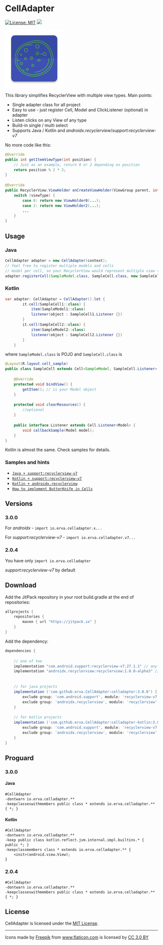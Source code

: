 # CellAdapter

[![License: MIT](https://img.shields.io/badge/License-MIT-yellow.svg)](https://opensource.org/licenses/MIT)
[![](https://jitpack.io/v/erva/CellAdapter.svg)](https://jitpack.io/#erva/CellAdapter)

![GitHub Logo](/images/ic_launcher.png)

This library simplifies RecyclerView with multiple view types.
Main points:

* Single adapter class for all project
* Easy to use - just register Cell, Model and ClickListener (optional) in adapter
* Listen clicks on any View of any type
* Build-in single / multi select
* Supports Java / Kotlin and *androidx.recyclerview*/*support:recyclerview-v7*

No more code like this:
```java
@Override
public int getItemViewType(int position) {
	// Just as an example, return 0 or 2 depending on position
	return position % 2 * 2;
}

@Override
public RecyclerView.ViewHolder onCreateViewHolder(ViewGroup parent, int viewType) {
	switch (viewType) {
		case 0: return new ViewHolder0(...);
		case 2: return new ViewHolder2(...);
		...
	}
}
```

## Usage

### Java
```java
CellAdapter adapter = new CellAdapter(context);
// feel free to register multiple models and cells 
// model per cell, so your RecyclerView would represent multiple view types
adapter.registerCell(SampleModel.class, SampleCell.class, new SampleCell.Listener(){}); 
```

### Kotlin
```java
var adapter: CellAdapter = CellAdapter().let {
        it.cell(SampleCell1::class) {
            item(SampleModel1::class)
            listener(object : SampleCell1.Listener {})
        }
        it.cell(SampleCell2::class) {
            item(SampleModel2::class)
            listener(object : SampleCell2.Listener {})
        }
    }
```

where
`SampleModel.class` is POJO and `SampleCell.class` is
```java
@Layout(R.layout.cell_sample)
public class SampleCell extends Cell<SampleModel, SampleCell.Listener> {

    @Override
    protected void bindView() {
        getItem(); // is your Model object
    }
    
    protected void clearResources() {
        //optional
    }

    public interface Listener extends Cell.Listener<Model> {
        void callbackSample(Model model);
    }
}
```
Kotlin is almost the same. Check samples for details.

### Samples and hints
* [`Java + support:recyclerview-v7`](https://github.com/erva/CellAdapter/blob/master/sample-v7) 
* [`Kotlin + support:recyclerview-v7`](https://github.com/erva/CellAdapter/blob/master/sample-v7-kotlin) 
* [`Kotlin + androidx.recyclerview`](https://github.com/erva/CellAdapter/blob/master/sample-x-kotlin) 
* [`How to implement ButterKnife in Cells`](https://github.com/erva/CellAdapter/blob/master/sample-v7/src/main/java/io/erva/sample/BaseCell.java) 

## Versions

### 3.0.0
For *androidx* - `import io.erva.celladapter.x...`

For *support:recyclerview-v7* - `import io.erva.celladapter.v7...`

### 2.0.4 
You have only `import io.erva.celladapter`

*support:recyclerview-v7* by default

## Download

Add the JitPack repository in your root build.gradle at the end of repositories:
```groovy
allprojects {
    repositories {
        maven { url "https://jitpack.io" }
    }
}
```
Add the dependency:
```groovy
dependencies {
    
    // one of two
    implementation "com.android.support:recyclerview-v7:27.1.1" // any version
    implementation "androidx.recyclerview:recyclerview:1.0.0-alpha3" // any version

    
    // for java projects
    implementation ('com.github.erva.CellAdapter:celladapter:3.0.0') {
        exclude group: 'com.android.support', module: 'recyclerview-v7'
        exclude group: 'androidx.recyclerview', module: 'recyclerview'
    }
    
    // for kotlin projects
    implementation ('com.github.erva.CellAdapter:celladapter-kotlin:3.0.0') {
        exclude group: 'com.android.support', module: 'recyclerview-v7'
        exclude group: 'androidx.recyclerview', module: 'recyclerview'
    } 
}
```

## Proguard

### 3.0.0

#### Java
```
#CellAdapter
-dontwarn io.erva.celladapter.**
-keepclasseswithmembers public class * extends io.erva.celladapter.** { *; }
```

#### Kotlin
```
#CellAdapter
-dontwarn io.erva.celladapter.**
-keep public class kotlin.reflect.jvm.internal.impl.builtins.* { public *; }
-keepclassmembers class * extends io.erva.celladapter.** {
    <init>(android.view.View);
}
```

### 2.0.4
```
#CellAdapter
-dontwarn io.erva.celladapter.**
-keepclasseswithmembers public class * extends io.erva.celladapter.** { *; }
```

## License

 CellAdapter is licensed under the [MIT License](http://opensource.org/licenses/MIT).

-------

<div>Icons made by <a href="http://www.freepik.com" title="Freepik">Freepik</a> from <a href="http://www.flaticon.com" title="Flaticon">www.flaticon.com</a> is licensed by <a href="http://creativecommons.org/licenses/by/3.0/" title="Creative Commons BY 3.0" target="_blank">CC 3.0 BY</a></div>
